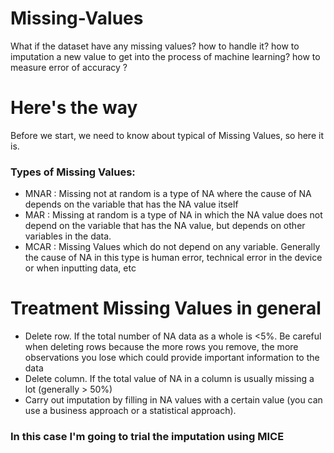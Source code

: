 # Missing-Values
What if the dataset have any missing values? how to handle it? 
how to imputation a new value to get into the process of machine learning?
how to measure error of accuracy ?

# Here's the way
Before we start, we need to know about typical of Missing Values, so here it is.
### Types of Missing Values:
- MNAR : Missing not at random is a type of NA where the cause of NA depends on the variable that has the NA value itself
- MAR : Missing at random is a type of NA in which the NA value does not depend on the variable that has the NA value, but depends on other variables in the data.
- MCAR : Missing Values which do not depend on any variable. Generally the cause of NA in this type is human error, technical error in the device or when inputting data, etc

# Treatment Missing Values in general

- Delete row. If the total number of NA data as a whole is <5%. Be careful when deleting rows because the more rows you remove, the more observations you lose which could provide important information to the data
- Delete column. If the total value of NA in a column is usually missing a lot (generally > 50%)
- Carry out imputation by filling in NA values with a certain value (you can use a business approach or a statistical approach).

### In this case I'm going to trial the imputation using MICE
